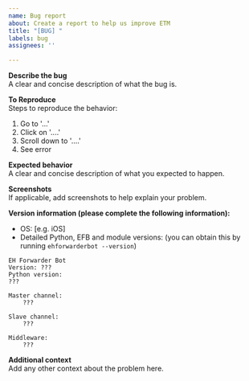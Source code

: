 ```yaml
---
name: Bug report
about: Create a report to help us improve ETM
title: "[BUG] "
labels: bug
assignees: ''

---
```


<!--
ATTENTION:
Please ensure that the bug is about EFB Telegram Master Channel.
Bugs caused by other modules should go to their respective repositories.
Irrelevant issues will be locked, transferred, or removed.

Please only write in English.
-->

**Describe the bug**  
A clear and concise description of what the bug is.

**To Reproduce**  
Steps to reproduce the behavior:
1. Go to '...'
2. Click on '....'
3. Scroll down to '....'
4. See error

**Expected behavior**  
A clear and concise description of what you expected to happen.

**Screenshots**  
If applicable, add screenshots to help explain your problem.

**Version information (please complete the following information):**  
- OS: [e.g. iOS]
- Detailed Python, EFB and module versions: (you can obtain this by running `ehforwarderbot --version`)

```
EH Forwarder Bot
Version: ???
Python version:
???

Master channel:
    ???

Slave channel:
    ???

Middleware:
    ???
```


**Additional context**  
Add any other context about the problem here.
